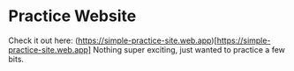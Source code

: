 # Practice Website
Check it out here: (https://simple-practice-site.web.app)[https://simple-practice-site.web.app]
Nothing super exciting, just wanted to practice a few bits.
